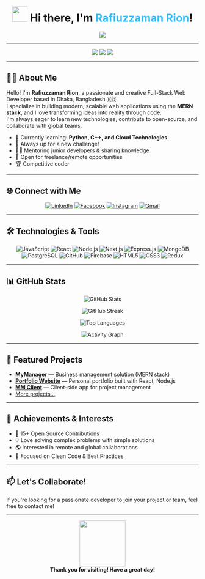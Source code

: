 <h1 align="center">
  <img src="https://media.giphy.com/media/hvRJCLFzcasrR4ia7z/giphy.gif" width="40px">
  Hi there, I'm <span style="color:#36BCF7;">Rafiuzzaman Rion</span>!
</h1>

<p align="center">
  <img src="https://readme-typing-svg.herokuapp.com?font=Fira+Code&color=36BCF7&size=28&center=true&vCenter=true&lines=Full-Stack+Web+Developer;Front-End+Web+Developer;MERN+Stack+Expert;Open-Source+Contributor;Always+Learning+New+Things!" />
</p>

---

<p align="center">
  <img src="https://img.shields.io/github/followers/Rafiuzzamanrion?label=GitHub%20Followers&style=social" />
  <img src="https://komarev.com/ghpvc/?username=Rafiuzzamanrion&style=flat-square&color=36BCF7" />
  <img src="https://img.shields.io/twitter/follow/rafiuzzamanrion?style=social" />
</p>

---

## 👨‍💻 About Me

Hello! I'm **Rafiuzzaman Rion**, a passionate and creative Full-Stack Web Developer based in Dhaka, Bangladesh 🇧🇩.  
I specialize in building modern, scalable web applications using the **MERN stack**, and I love transforming ideas into reality through code.  
I'm always eager to learn new technologies, contribute to open-source, and collaborate with global teams.

- 🌱 Currently learning: **Python, C++, and Cloud Technologies**
- 🚀 Always up for a new challenge!
- 🧑‍🏫 Mentoring junior developers & sharing knowledge
- 📢 Open for freelance/remote opportunities
- 🏆 Competitive coder

---

## 🌐 Connect with Me

<p align="center">
  <a href="https://www.linkedin.com/in/rafiuzzaman-rion-ba3575291/"><img src="https://img.icons8.com/color/48/000000/linkedin-circled--v1.png" alt="LinkedIn" /></a>
  <a href="https://www.facebook.com/rafiuzzaman5683/"><img src="https://img.icons8.com/color/48/000000/facebook-new.png" alt="Facebook" /></a>
  <a href="https://www.instagram.com/rafiuzzaman_rion/"><img src="https://img.icons8.com/color/48/000000/instagram-new.png" alt="Instagram" /></a>
  <a href="mailto:rafiujjaman5683@gmail.com"><img src="https://img.icons8.com/color/48/000000/gmail-new.png" alt="Gmail" /></a>
</p>

---

## 🛠️ Technologies & Tools

<p align="center">
  <img src="https://img.icons8.com/color/48/000000/javascript.png" alt="JavaScript"/>
  <img src="https://img.icons8.com/ultraviolet/48/000000/react.png" alt="React"/>
  <img src="https://img.icons8.com/fluency/48/000000/node-js.png" alt="Node.js"/>
  <img src="https://img.icons8.com/color/48/000000/nextjs.png" alt="Next.js"/>
  <img src="https://img.icons8.com/color/48/000000/express.png" alt="Express.js"/>
  <img src="https://img.icons8.com/color/48/000000/mongodb.png" alt="MongoDB"/>
  <img src="https://img.icons8.com/color/48/000000/postgreesql.png" alt="PostgreSQL"/>
  <img src="https://img.icons8.com/color/48/000000/github.png" alt="GitHub"/>
  <img src="https://img.icons8.com/color/48/000000/firebase.png" alt="Firebase"/>
  <img src="https://img.icons8.com/color/48/000000/html-5.png" alt="HTML5"/>
  <img src="https://img.icons8.com/color/48/000000/css3.png" alt="CSS3"/>
  <img src="https://img.icons8.com/color/48/000000/redux.png" alt="Redux"/>
</p>

---

## 📊 GitHub Stats

<div align="center">
  
  ![GitHub Stats](https://github-readme-stats.vercel.app/api?username=Rafiuzzamanrion&show_icons=true&theme=radical&hide_border=true&count_private=true)
  
  ![GitHub Streak](https://nirzak-streak-stats.vercel.app/?user=Rafiuzzamanrion&theme=radical&hide_border=true)
  
  ![Top Languages](https://github-readme-stats.vercel.app/api/top-langs/?username=Rafiuzzamanrion&layout=compact&theme=radical&hide_border=true)
  
  ![Activity Graph](https://github-readme-activity-graph.vercel.app/graph?username=Rafiuzzamanrion&bg_color=0d1117&color=ff6b6b&line=ff6b6b&point=ffffff&area=true&hide_border=true)

</div>

---

## 🚀 Featured Projects

- [**MyManager**](https://github.com/clintonoh/mymanager) — Business management solution (MERN stack)
- [**Portfolio Website**](https://github.com/Rafiuzzamanrion/my_portfolio_latest) — Personal portfolio built with React, Node.js
- [**MM Client**](https://github.com/clintonoh/mm-client) — Client-side app for project management
- [More projects...](https://github.com/Rafiuzzamanrion?tab=repositories)

---

## 🏅 Achievements & Interests

- 📝 15+ Open Source Contributions
- 💡 Love solving complex problems with simple solutions
- 🌎 Interested in remote and global collaborations
- 🎯 Focused on Clean Code & Best Practices

---

## 📫 Let's Collaborate!
If you're looking for a passionate developer to join your project or team, feel free to contact me!

---

<p align="center">
  <img src="https://media.giphy.com/media/IhPp6g7P5F6iM/giphy.gif" width="120px" />
  <br/>
  <b>Thank you for visiting! Have a great day!</b>
</p>
